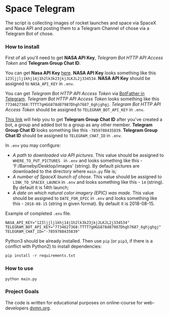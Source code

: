 # Space Telegram

The script is collecting images of rocket launches and space via SpaceX and Nasa API and posting them to a Telegram Channel of chose via a Telegram Bot of chose.

### How to install

First of all you'll need to get **NASA API Key**, *Telegram Bot HTTP API Access Token* and **Telegram Group Chat ID**.

You can get **Nasa API Key** [here](https://api.nasa.gov/).
**NASA API Key** looks something like this `123ljjlj1khj14j1h2lk3k23jkjJLKJL2j334534`.
**NASA API Key** should be assigned to `NASA_API_KEY` in `.env`.

You can get *Telegram Bot HTTP API Access Token* via [BotFather in Telegram](https://telegram.im/BotFather).
*Telegram Bot HTTP API Access Token* looks something like this `7734627368:TTTT7gHGG878d87987Dhgh7687_6ghjghgj`.
*Telegram Bot HTTP API Access Token* should be assigned to `TELEGRAM_BOT_API_KEY` in `.env`.

[This link](https://stackoverflow.com/questions/32423837/telegram-bot-how-to-get-a-group-chat-id) will help you to get **Telegram Group Chat ID** after you've created a bot, a group and added bot to a group as any other member.
**Telegram Group Chat ID** looks something like this `-7859788435839`.
**Telegram Group Chat ID** should be assigned to `TELEGRAM_CHAT_ID` in `.env`.

In `.env` you may configure:

* *A path to downloaded via API pictures.* This value should be assigned to `WHERE_TO_PUT_PICTURES ` in `.env` and looks something like this - 'F:/Barneby/Desktop/images' (string). By default pictures are downloaded to the directory where `main.py` file is;
* *A number of SpaceX launch of chose.* This value should be assigned to `LINK_TO_SPACEX_LAUNCH` in `.env` and looks something like this - `14` (string). By default it is 14th launch;
* *A date on which natural color imagery (EPIC) was made.* This value should be assigned to `DATE_FOR_EPIC` in `.env` and looks something like this - `2018-08-15` (string in given format). By default it is 2018-08-15.

Example of completed `.env` file.

```
NASA_API_KEY="123ljjlj1khj14j1h2lk3k23jkjJLKJL2j334534"
TELEGRAM_BOT_API_KEY="7734627368:TTTT7gHGG878d87987Dhgh7687_6ghjghgj"
TELEGRAM_CHAT_ID="-7859788435839"
```

Python3 should be already installed.
Then use `pip` (or `pip3`, if there is a conflict with Python2) to install dependencies:
```
pip install -r requirements.txt
```

### How to use

```
python main.py
```

### Project Goals

The code is written for educational purposes on online-course for web-developers [dvmn.org](https://dvmn.org/).